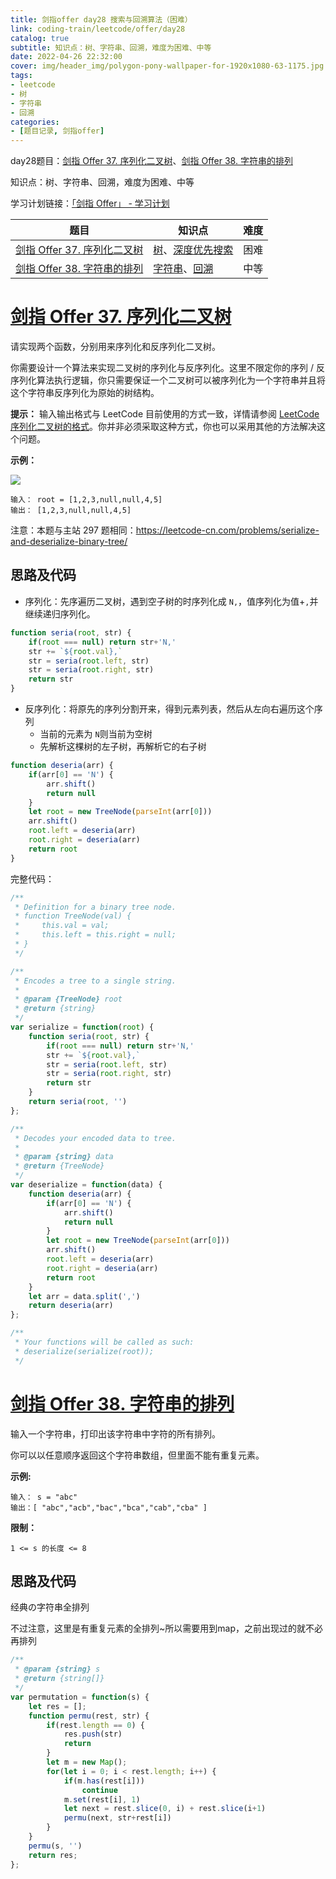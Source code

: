```yaml
---
title: 剑指offer day28 搜索与回溯算法（困难）
link: coding-train/leetcode/offer/day28
catalog: true
subtitle: 知识点：树、字符串、回溯，难度为困难、中等
date: 2022-04-26 22:32:00
cover: img/header_img/polygon-pony-wallpaper-for-1920x1080-63-1175.jpg
tags:
- leetcode
- 树
- 字符串
- 回溯
categories:
- [题目记录, 剑指offer]
---
```


day28题目：[剑指 Offer 37. 序列化二叉树](https://leetcode-cn.com/problems/xu-lie-hua-er-cha-shu-lcof/)、[剑指 Offer 38. 字符串的排列](https://leetcode-cn.com/problems/zi-fu-chuan-de-pai-lie-lcof/)

知识点：树、字符串、回溯，难度为困难、中等

学习计划链接：[「剑指 Offer」 - 学习计划](https://leetcode-cn.com/study-plan/lcof/?progress=7jn70jr)

| 题目 | 知识点 | 难度 |
| --- | ---- | ---- |
| [剑指 Offer 37. 序列化二叉树](https://leetcode-cn.com/problems/xu-lie-hua-er-cha-shu-lcof/) | [树](https://leetcode-cn.com/tag/tree)、[深度优先搜索](https://leetcode-cn.com/tag/depth-first-search) | 困难 |
| [剑指 Offer 38. 字符串的排列](https://leetcode-cn.com/problems/zi-fu-chuan-de-pai-lie-lcof/) | [字符串](https://leetcode-cn.com/tag/string)、[回溯](https://leetcode-cn.com/tag/backtracking) | 中等 |

# [剑指 Offer 37. 序列化二叉树](https://leetcode-cn.com/problems/xu-lie-hua-er-cha-shu-lcof/)

请实现两个函数，分别用来序列化和反序列化二叉树。

你需要设计一个算法来实现二叉树的序列化与反序列化。这里不限定你的序列 / 反序列化算法执行逻辑，你只需要保证一个二叉树可以被序列化为一个字符串并且将这个字符串反序列化为原始的树结构。

**提示：** 输入输出格式与 LeetCode 目前使用的方式一致，详情请参阅 [LeetCode 序列化二叉树的格式](https://support.leetcode-cn.com/hc/kb/article/1194353/)。你并非必须采取这种方式，你也可以采用其他的方法解决这个问题。

**示例：**

![](https://backblaze.cosine.ren/juejin/70a2e7018db1416dab0c4907d0e73893~Tplv-K3u1fbpfcp-Zoom-1.png)

```
输入： root = [1,2,3,null,null,4,5]
输出： [1,2,3,null,null,4,5]
```

注意：本题与主站 297 题相同：<https://leetcode-cn.com/problems/serialize-and-deserialize-binary-tree/>

## 思路及代码

- 序列化：先序遍历二叉树，遇到空子树的时序列化成 `N,`，值序列化为值+`,`并继续递归序列化。

```javascript
function seria(root, str) {
    if(root === null) return str+'N,'
    str += `${root.val},`
    str = seria(root.left, str)
    str = seria(root.right, str)
    return str
}
```

- 反序列化：将原先的序列分割开来，得到元素列表，然后从左向右遍历这个序列
  - 当前的元素为 `N`则当前为空树
  - 先解析这棵树的左子树，再解析它的右子树

```javascript
function deseria(arr) {
    if(arr[0] == 'N') {
        arr.shift()
        return null
    }
    let root = new TreeNode(parseInt(arr[0]))
    arr.shift()
    root.left = deseria(arr)
    root.right = deseria(arr)
    return root 
}
```

完整代码：

```javascript
/**
 * Definition for a binary tree node.
 * function TreeNode(val) {
 *     this.val = val;
 *     this.left = this.right = null;
 * }
 */

/**
 * Encodes a tree to a single string.
 *
 * @param {TreeNode} root
 * @return {string}
 */
var serialize = function(root) {
    function seria(root, str) {
        if(root === null) return str+'N,'
        str += `${root.val},`
        str = seria(root.left, str)
        str = seria(root.right, str)
        return str
    }
    return seria(root, '')
};

/**
 * Decodes your encoded data to tree.
 *
 * @param {string} data
 * @return {TreeNode}
 */
var deserialize = function(data) {
    function deseria(arr) {
        if(arr[0] == 'N') {
            arr.shift()
            return null
        }
        let root = new TreeNode(parseInt(arr[0]))
        arr.shift()
        root.left = deseria(arr)
        root.right = deseria(arr)
        return root 
    }
    let arr = data.split(',')
    return deseria(arr)
};

/**
 * Your functions will be called as such:
 * deserialize(serialize(root));
 */
```

# [剑指 Offer 38. 字符串的排列](https://leetcode-cn.com/problems/zi-fu-chuan-de-pai-lie-lcof/)

输入一个字符串，打印出该字符串中字符的所有排列。

你可以以任意顺序返回这个字符串数组，但里面不能有重复元素。

**示例:**

```
输入： s = "abc"
输出：[ "abc","acb","bac","bca","cab","cba" ]
```

**限制：**

`1 <= s 的长度 <= 8`

## 思路及代码

经典の字符串全排列

不过注意，这里是有重复元素的全排列~所以需要用到map，之前出现过的就不必再排列

```javascript
/**
 * @param {string} s
 * @return {string[]}
 */
var permutation = function(s) {
    let res = [];
    function permu(rest, str) {
        if(rest.length == 0) {
            res.push(str)
            return
        }
        let m = new Map();
        for(let i = 0; i < rest.length; i++) {
            if(m.has(rest[i]))
                continue
            m.set(rest[i], 1)
            let next = rest.slice(0, i) + rest.slice(i+1)
            permu(next, str+rest[i])
        }
    }
    permu(s, '')
    return res;
};
```
